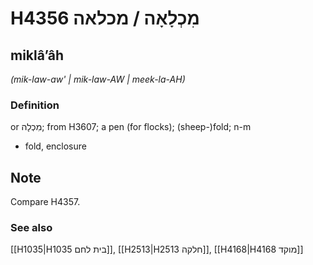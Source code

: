 # H4356 מִכְלָאָה / מכלאה

## miklâʼâh

_(mik-law-aw' | mik-law-AW | meek-la-AH)_

### Definition

or מִכְלָה; from H3607; a pen (for flocks); (sheep-)fold; n-m

- fold, enclosure

## Note

Compare H4357.

### See also

[[H1035|H1035 בית לחם]], [[H2513|H2513 חלקה]], [[H4168|H4168 מוקד]]

